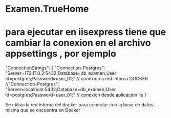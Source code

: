 # Examen.TrueHome
# para ejecutar en iisexpress tiene que cambiar la  conexion  en el archivo appsettings , por ejemplo

  "ConnectionStrings": {
    "Connection-Postgres": "Server=172.17.0.2:5432;Database=db_examen;User Id=postgres;Password=user_01;" // conexion a red interna DOCKER 
    //"Connection-Postgres": "Server=localhost:5432;Database=db_examen;User Id=postgres;Password=user_01;" // conexion desde aplicacion iis
  }
 
 Se utilizo la red interna del docker para conectar con la base de datos misma que se encuentra en Docker
